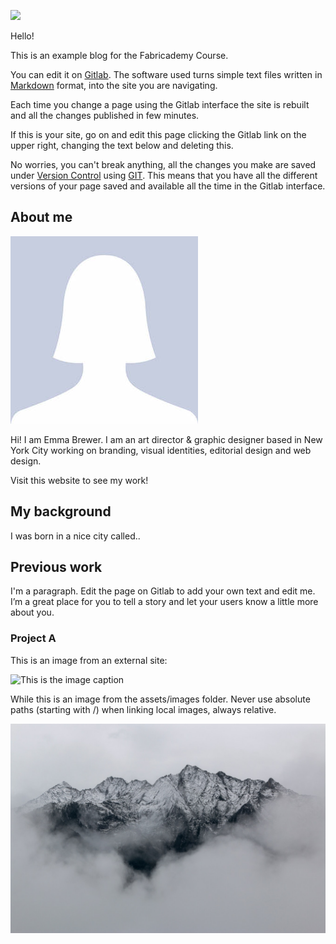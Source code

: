![](https://gitlab.fabcloud.org/fibasile/mkdocs/raw/master/docs/images/sample-pic-2.jpeg)

Hello!

This is an example blog for the Fabricademy Course.

You can edit it on [Gitlab](http://gitlab.fabcloud.org). The software used turns simple text files
written in [Markdown](https://en.wikipedia.org/wiki/Markdown) format, into the site you are navigating.

Each time you change a page using the Gitlab interface the site is rebuilt and all the changes published 
in few minutes.

If this is your site, go on and edit this page clicking the Gitlab link on the upper right, changing the text below and deleting this.

No worries, you can't break anything, all the changes you make are saved under [Version Control](https://en.wikipedia.org/wiki/Version_control) using [GIT](https://git-scm.com/book/en/v2/Getting-Started-About-Version-Control). This means that you have all the different versions of your page saved and available all the time in the Gitlab interface.

## About me

![](images/avatar-photo.jpg)

Hi! I am Emma Brewer. I am an art director & graphic designer based in New York City working on branding, visual identities, editorial design and web design.

Visit this website to see my work!

## My background

I was born in a nice city called..

## Previous work

I'm a paragraph. Edit the page on Gitlab to add your own text and edit me.  I’m a great place for you to tell a story and let your users know a little more about you.​

### Project A

This is an image from an external site:

![This is the image caption](https://images.unsplash.com/photo-1512436991641-6745cdb1723f?ixlib=rb-0.3.5&ixid=eyJhcHBfaWQiOjEyMDd9&s=ad25f4eb5444edddb0c5fb252a7f1dce&auto=format&fit=crop&w=900&q=80)

While this is an image from the assets/images folder. Never use absolute paths (starting with /) when linking local images, always relative.

![This is another caption](images/sample-photo.jpg)

